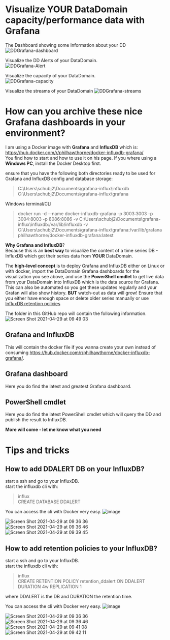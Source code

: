 # Visualize YOUR DataDomain capacity/performance data with Grafana

The Dashboard showing some Information about your DD 
![DDGrafana-dashboard](https://user-images.githubusercontent.com/17120076/116557229-8adf9480-a8fe-11eb-8a51-5d450fe4b8a3.gif)

Visualize the DD Alerts of your DataDomain.   
![DDGrafana-Alert](https://user-images.githubusercontent.com/17120076/116557252-90d57580-a8fe-11eb-969b-eb09293672db.gif)

Visualize the capacity of your DataDomain.  
![DDGrafana-capacity](https://user-images.githubusercontent.com/17120076/116557278-96cb5680-a8fe-11eb-82d4-fb0525fcc041.gif)

Visualize the streams of your DataDomain
![DDGrafana-streams](https://user-images.githubusercontent.com/17120076/116391883-01f22b80-a820-11eb-95f5-e02b007dd085.gif) 

# How can you archive these nice Grafana dashboards in your environment?   

I am using a Docker image with **Grafana** and **InfluxDB** which is:    
https://hub.docker.com/r/philhawthorne/docker-influxdb-grafana/     
You find how to start and how to use it on his page.
If you where using a **Windows PC**, install the Docker Desktop first.

ensure that you have the following both directories ready to be used for Grafana and InfluxDB config and database storage:  
>C:\Users\schubj2\Documents\grafana-influx\influxdb     
>C:\Users\schubj2\Documents\grafana-influx\grafana   

Windows terminal/CLI
>docker run -d --name docker-influxdb-grafana -p 3003:3003 -p 3004:8003 -p 8086:8086 -v C:\Users\schubj2\Documents\grafana-influx\influxdb:/var/lib/influxdb -v C:\Users\schubj2\Documents\grafana-influx\grafana:/var/lib/grafana philhawthorne/docker-influxdb-grafana:latest


**Why Grafana and InfluxDB**?   
Because this is an **best way** to visualize the content of a time series DB - InfluxDB which got their series data from **YOUR** DataDomain.  

The **high-level concept** is to deploy Grafana and InfluxDB either on Linux or with docker, import the DataDomain Grafana dashboards for the visualization you see above, and use the **PowerShell cmdlet** to get live data from your DataDomain into InfluxDB which is the data source for Grafana. This can also be automated so you get these updates regularly and your Grafan will also show history. **BUT** watch-out as data will grow! Ensure that you either have enough space or delete older series manually or use [InfluxDB retention policies](https://docs.influxdata.com/influxdb/v1.8/guides/downsample_and_retain/)


The folder in this GitHub repo will contain the following information.   
![Screen Shot 2021-04-29 at 09 49 03](https://user-images.githubusercontent.com/17120076/116518131-2ad1f980-a8d0-11eb-9a75-93480a258c36.png)

## Grafana and InfluxDB  
This will contain the docker file if you wanna create your own instead of consuming https://hub.docker.com/r/philhawthorne/docker-influxdb-grafana/.                   
## Grafana dashboard  
Here you do find the latest and greatest Grafana dashboard. 

## PowerShell cmdlet  
Here you do find the latest PowerShell cmdlet which will query the DD and publish the result to InfluxDB.             

**More will come - let me know what you need**
# Tips and tricks

## How to add DDALERT DB on your InfluxDB?
start a ssh and go to your InfluxDB.   
start the influxdb cli with:   
>influx  
>CREATE DATABASE DDALERT

You can access the cli with Docker very easy. 
![image](https://user-images.githubusercontent.com/17120076/116521851-c7969600-a8d4-11eb-8ce9-ac930a647172.png)


![Screen Shot 2021-04-29 at 09 36 36](https://user-images.githubusercontent.com/17120076/116517030-a632ab80-a8ce-11eb-9679-37e3a237103a.png)   
![Screen Shot 2021-04-29 at 09 36 46](https://user-images.githubusercontent.com/17120076/116517045-aa5ec900-a8ce-11eb-9ba8-67d3b11801b8.png)   
![Screen Shot 2021-04-29 at 09 39 45](https://user-images.githubusercontent.com/17120076/116517410-340e9680-a8cf-11eb-8d9b-5c4a3d5b0043.png)    

## How to add retention policies to your InfluxDB?
start a ssh and go to your InfluxDB.   
start the influxdb cli with:   
>influx   
>CREATE RETENTION POLICY retention_ddalert ON DDALERT DURATION 4w REPLICATION 1  

where DDALERT is the DB and DURATION the retention time.  

You can access the cli with Docker very easy. 
![image](https://user-images.githubusercontent.com/17120076/116521851-c7969600-a8d4-11eb-8ce9-ac930a647172.png)


![Screen Shot 2021-04-29 at 09 36 36](https://user-images.githubusercontent.com/17120076/116517030-a632ab80-a8ce-11eb-9679-37e3a237103a.png)    
![Screen Shot 2021-04-29 at 09 36 46](https://user-images.githubusercontent.com/17120076/116517045-aa5ec900-a8ce-11eb-9ba8-67d3b11801b8.png)      
![Screen Shot 2021-04-29 at 09 41 08](https://user-images.githubusercontent.com/17120076/116517429-3bce3b00-a8cf-11eb-9958-c8686a2ef160.png)   
![Screen Shot 2021-04-29 at 09 42 11](https://user-images.githubusercontent.com/17120076/116517437-3e309500-a8cf-11eb-8f8d-34761a0076ff.png)      



